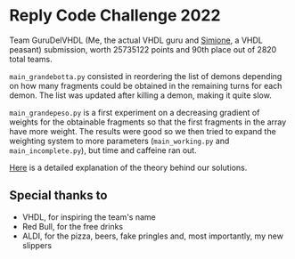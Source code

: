 # Reply Code Challenge 2022
Team GuruDelVHDL (Me, the actual VHDL guru and [Simione](https://github.com/simoneruffini), a VHDL peasant) submission, worth 25735122 points and 90th place out of 2820 total teams.

`main_grandebotta.py` consisted in reordering the list of demons depending on how many fragments could be obtained in the remaining turns for each demon. The list was updated after killing a demon, making it quite slow.

`main_grandepeso.py` is a first experiment on a decreasing gradient of weights for the obtainable fragments so that the first fragments in the array have more weight. The results were good so we then tried to expand the weighting system to more parameters (`main_working.py` and `main_incomplete.py`), but time and caffeine ran out.

[Here](https://youtu.be/dQw4w9WgXcQ) is a detailed explanation of the theory behind our solutions.

## Special thanks to
- VHDL, for inspiring the team's name
- Red Bull, for the free drinks
- ALDI, for the pizza, beers, fake pringles and, most importantly, my new slippers
